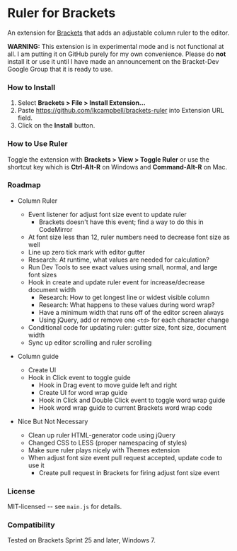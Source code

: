 # Ruler for Brackets
An extension for [Brackets](https://github.com/adobe/brackets/) that adds
an adjustable column ruler to the editor.

**WARNING:** This extension is in experimental mode and is not functional
at all. I am putting it on GitHub purely for my own convenience.  Please
do **not** install it or use it until I have made an announcement on the
Bracket-Dev Google Group that it is ready to use.

### How to Install
1. Select **Brackets > File > Install Extension...**
2. Paste https://github.com/lkcampbell/brackets-ruler
into Extension URL field.
3. Click on the **Install** button.

### How to Use Ruler
Toggle the extension with **Brackets > View > Toggle Ruler** or use the
shortcut key which is **Ctrl-Alt-R** on Windows and **Command-Alt-R** on Mac.

### Roadmap

* Column Ruler
  * Event listener for adjust font size event to update ruler
     * Brackets doesn't have this event; find a way to do this in CodeMirror
  * At font size less than 12, ruler numbers need to decrease font size as well
  * Line up zero tick mark with editor gutter
  * Research: At runtime, what values are needed for calculation?
  * Run Dev Tools to see exact values using small, normal, and large font sizes
  * Hook in create and update ruler event for increase/decrease document width
     * Research: How to get longest line or widest visible column
     * Research: What happens to these values during word wrap?
     * Have a minimum width that runs off of the editor screen always
     * Using jQuery, add or remove one `<td>` for each character change
  * Conditional code for updating ruler: gutter size, font size, document width
  * Sync up editor scrolling and ruler scrolling

* Column guide
   * Create UI
   * Hook in Click event to toggle guide
      * Hook in Drag event to move guide left and right
      * Create UI for word wrap guide
      * Hook in Click and Double Click event to toggle word wrap guide
      * Hook word wrap guide to current Brackets word wrap code
  
* Nice But Not Necessary
   * Clean up ruler HTML-generator code using jQuery
   * Changed CSS to LESS (proper namespacing of styles)
   * Make sure ruler plays nicely with Themes extension
   * When adjust font size event pull request accepted, update code to use it
      * Create pull request in Brackets for firing adjust font size event

### License
MIT-licensed -- see `main.js` for details.

### Compatibility
Tested on Brackets Sprint 25 and later, Windows 7.
